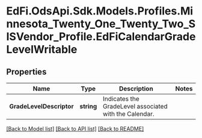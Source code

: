 # EdFi.OdsApi.Sdk.Models.Profiles.Minnesota_Twenty_One_Twenty_Two_SISVendor_Profile.EdFiCalendarGradeLevelWritable
## Properties

Name | Type | Description | Notes
------------ | ------------- | ------------- | -------------
**GradeLevelDescriptor** | **string** | Indicates the GradeLevel associated with the Calendar. | 

[[Back to Model list]](../README.md#documentation-for-models) [[Back to API list]](../README.md#documentation-for-api-endpoints) [[Back to README]](../README.md)

